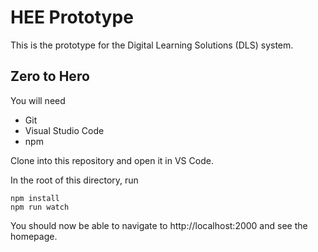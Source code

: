 # HEE Prototype

This is the prototype for the Digital Learning Solutions (DLS) system.

## Zero to Hero

You will need
* Git
* Visual Studio Code
* npm

Clone into this repository and open it in VS Code.

In the root of this directory, run
```
npm install
npm run watch
```

You should now be able to navigate to http://localhost:2000 and see the homepage.
